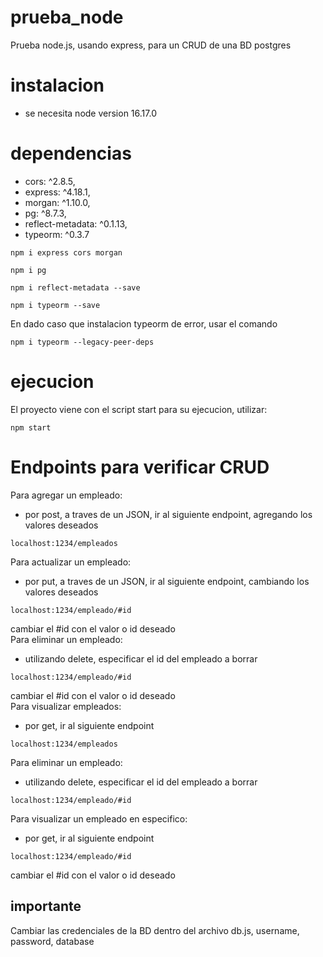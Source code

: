 # prueba_node
Prueba node.js, usando express, para un CRUD de una BD postgres
# instalacion
- se necesita node version 16.17.0
# dependencias
- cors: ^2.8.5,
- express: ^4.18.1,
- morgan: ^1.10.0,
- pg: ^8.7.3,
- reflect-metadata: ^0.1.13,
- typeorm: ^0.3.7
```
npm i express cors morgan
```
```
npm i pg 
```
```
npm i reflect-metadata --save
```
```
npm i typeorm --save
```
En dado caso que instalacion typeorm de error, usar el comando
```
npm i typeorm --legacy-peer-deps
```
# ejecucion
El proyecto viene con el script start para su ejecucion, utilizar:
```
npm start
```
# Endpoints para verificar CRUD
Para agregar un empleado:
- por post, a traves de un JSON, ir al siguiente endpoint, agregando los valores deseados
```
localhost:1234/empleados
```
Para actualizar un empleado:
- por put, a traves de un JSON, ir al siguiente endpoint, cambiando los valores deseados
```
localhost:1234/empleado/#id
```
cambiar el #id con el valor o id deseado  
Para eliminar un empleado:
- utilizando delete, especificar el id del empleado a borrar
```
localhost:1234/empleado/#id
```
cambiar el #id con el valor o id deseado  
Para visualizar empleados:
- por get, ir al siguiente endpoint
```
localhost:1234/empleados
```
Para eliminar un empleado:
- utilizando delete, especificar el id del empleado a borrar
```
localhost:1234/empleado/#id
```
Para visualizar un empleado en especifico:
- por get, ir al siguiente endpoint
```
localhost:1234/empleado/#id
```
cambiar el #id con el valor o id deseado

## importante
Cambiar las credenciales de la BD dentro del archivo db.js, username, password, database
